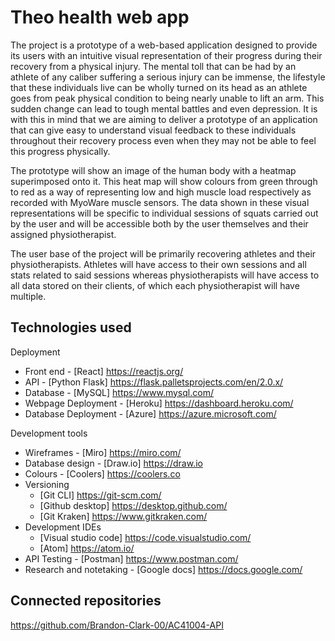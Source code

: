 # Theo health web app

The project is a prototype of a web-based application designed to provide its users with an intuitive visual representation of their progress during their recovery from a physical injury. The mental toll that can be had by an athlete of any caliber suffering a serious injury can be immense, the lifestyle that these individuals live can be wholly turned on its head as an athlete goes from peak physical condition to being nearly unable to lift an arm. This sudden change can lead to tough mental battles and even depression. It is with this in mind that we are aiming to deliver a prototype of an application that can give easy to understand visual feedback to these individuals throughout their recovery process even when they may not be able to feel this progress physically.

The prototype will show an image of the human body with a heatmap superimposed onto it. This heat map will show colours from green through to red as a way of representing low and high muscle load respectively as recorded with MyoWare muscle sensors. The data shown in these visual representations will be specific to individual sessions of squats carried out by the user and will be accessible both by the user themselves and their assigned physiotherapist.

The user base of the project will be primarily recovering athletes and their physiotherapists. Athletes will have access to their own sessions and all stats related to said sessions whereas physiotherapists will have access to all data stored on their clients, of which each  physiotherapist will have multiple.

## Technologies used

Deployment
* Front end - [React] https://reactjs.org/
* API - [Python Flask] https://flask.palletsprojects.com/en/2.0.x/
* Database - [MySQL] https://www.mysql.com/
* Webpage Deployment - [Heroku] https://dashboard.heroku.com/
* Database Deployment - [Azure] https://azure.microsoft.com/

Development tools
* Wireframes - [Miro] https://miro.com/
* Database design - [Draw.io] https://draw.io
* Colours - [Coolers] https://coolers.co
* Versioning
  * [Git CLI] https://git-scm.com/
  * [Github desktop] https://desktop.github.com/
  * [Git Kraken] https://www.gitkraken.com/ 
* Development IDEs
  * [Visual studio code] https://code.visualstudio.com/
  * [Atom] https://atom.io/
* API Testing - [Postman] https://www.postman.com/ 
* Research and notetaking - [Google docs] https://docs.google.com/


## Connected repositories

https://github.com/Brandon-Clark-00/AC41004-API





